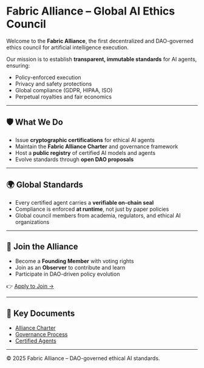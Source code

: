 # Fabric Alliance – Global AI Ethics Council

Welcome to the **Fabric Alliance**, the first decentralized and DAO-governed ethics council for artificial intelligence execution.  

Our mission is to establish **transparent, immutable standards** for AI agents, ensuring:
- Policy-enforced execution  
- Privacy and safety protections  
- Global compliance (GDPR, HIPAA, ISO)  
- Perpetual royalties and fair economics  

---

## 🛡️ What We Do
- Issue **cryptographic certifications** for ethical AI agents
- Maintain the **Fabric Alliance Charter** and governance framework
- Host a **public registry** of certified AI models and agents
- Evolve standards through **open DAO proposals**

---

## 🌍 Global Standards
- Every certified agent carries a **verifiable on-chain seal**
- Compliance is enforced **at runtime**, not just by paper policies
- Global council members from academia, regulators, and ethical AI organizations

---

## 🤝 Join the Alliance
- Become a **Founding Member** with voting rights
- Join as an **Observer** to contribute and learn
- Participate in DAO-driven policy evolution

👉 [Apply to Join →](join.md)

---

## 🔑 Key Documents
- [Alliance Charter](charter.md)
- [Governance Process](governance.md)
- [Certified Agents](certified-agents.md)

---

© 2025 Fabric Alliance – DAO-governed ethical AI standards.
